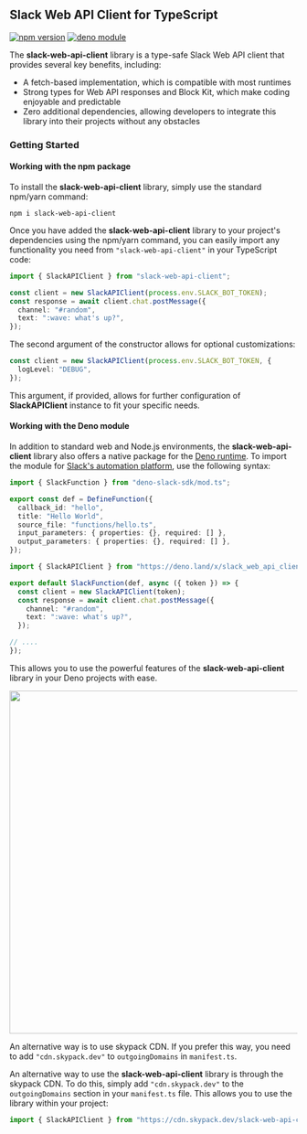 ## Slack Web API Client for TypeScript

[![npm version](https://badge.fury.io/js/slack-web-api-client.svg)](https://badge.fury.io/js/slack-web-api-client) 
[![deno module](https://shield.deno.dev/x/slack_web_api_client)](https://deno.land/x/slack_web_api_client)

The **slack-web-api-client** library is a type-safe Slack Web API client that provides several key benefits, including:
* A fetch-based implementation, which is compatible with most runtimes
* Strong types for Web API responses and Block Kit, which make coding enjoyable and predictable
* Zero additional dependencies, allowing developers to integrate this library into their projects without any obstacles

### Getting Started

#### Working with the npm package

To install the **slack-web-api-client** library, simply use the standard npm/yarn command:
```
npm i slack-web-api-client
```

Once you have added the **slack-web-api-client** library to your project's dependencies using the npm/yarn command, you can easily import any functionality you need from `"slack-web-api-client"` in your TypeScript code:

```typescript
import { SlackAPIClient } from "slack-web-api-client";

const client = new SlackAPIClient(process.env.SLACK_BOT_TOKEN);
const response = await client.chat.postMessage({
  channel: "#random",
  text: ":wave: what's up?",
});
```

The second argument of the constructor allows for optional customizations:

```typescript
const client = new SlackAPIClient(process.env.SLACK_BOT_TOKEN, {
  logLevel: "DEBUG",
});
```

This argument, if provided, allows for further configuration of **SlackAPIClient** instance to fit your specific needs.

#### Working with the Deno module

In addition to standard web and Node.js environments, the **slack-web-api-client** library also offers a native package for the [Deno runtime](https://deno.com/). To import the module for [Slack's automation platform](https://api.slack.com/automation), use the following syntax:

```typescript
import { SlackFunction } from "deno-slack-sdk/mod.ts";

export const def = DefineFunction({
  callback_id: "hello",
  title: "Hello World",
  source_file: "functions/hello.ts",
  input_parameters: { properties: {}, required: [] },
  output_parameters: { properties: {}, required: [] },
});

import { SlackAPIClient } from "https://deno.land/x/slack_web_api_client@0.3.3/mod.ts";

export default SlackFunction(def, async ({ token }) => {
  const client = new SlackAPIClient(token);
  const response = await client.chat.postMessage({
    channel: "#random",
    text: ":wave: what's up?",
  });

// ....
});
```

This allows you to use the powerful features of the **slack-web-api-client** library in your Deno projects with ease.

<img width="600" src="https://user-images.githubusercontent.com/19658/252261924-75522081-0ceb-47c3-9d0a-2cc99772ff7f.png">

An alternative way is to use skypack CDN. If you prefer this way, you need to add `"cdn.skypack.dev"` to `outgoingDomains` in `manifest.ts`.

An alternative way to use the **slack-web-api-client** library is through the skypack CDN. To do this, simply add `"cdn.skypack.dev"` to the `outgoingDomains` section in your `manifest.ts` file. This allows you to use the library within your project:

```typescript
import { SlackAPIClient } from "https://cdn.skypack.dev/slack-web-api-client?dts";
```
